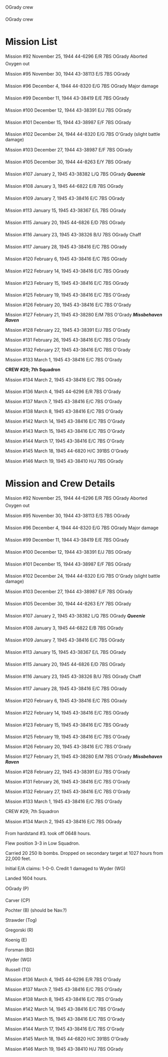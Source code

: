 





OGrady crew






 




OGrady crew

# Mission List

Mission #92 November 25, 1944 44-6296 E/R 7BS
OGrady Aborted  Oxygen
out

Mission #95 November 30, 1944 43-38113 E/S 7BS OGrady

Mission #96 December 4, 1944 44-8320 E/G 7BS
OGrady
Major damage

Mission #99 December 11, 1944 43-38419 E/E 7BS OGrady

Mission #100 December 12, 1944 43-38391 E/J 7BS
OGrady

Mission #101 December 15, 1944 43-38987 E/F 7BS OGrady

Mission #102 December 24, 1944 44-8320 E/G 7BS O'Grady
(slight battle damage)

Mission #103 December 27, 1944 43-38987 E/F 7BS OGrady

Mission #105 December 30, 1944 44-8263 E/Y 7BS OGrady

Mission #107 January 2, 1945 43-38382 L/Q 7BS OGrady ***Queenie***

Mission #108 January 3, 1945 44-6822 E/B 7BS OGrady

Mission #109 January 7, 1945 43-38416 E/C 7BS OGrady

Mission #113 January 15, 1945 43-38367 E/L 7BS OGrady

Mission #115 January 20, 1945 44-6826 E/D 7BS OGrady

Mission #116 January 23, 1945 43-38326 B/U 7BS
OGrady Chaff

Mission #117 January 28, 1945 43-38416 E/C 7BS OGrady

Mission #120 February 6, 1945 43-38416 E/C 7BS OGrady

Mission #122 February 14, 1945 43-38416 E/C 7BS OGrady

Mission #123 February 15, 1945 43-38416 E/C 7BS OGrady

Mission #125 February 19, 1945 43-38416 E/C 7BS O'Grady

Mission #126 February 20, 1945 43-38416 E/C 7BS O'Grady

Mission #127 February 21, 1945 43-38280 E/M 7BS O'Grady ***Missbehaven
Raven***

Mission #128 February 22, 1945 43-38391 E/J 7BS
O'Grady

Mission #131 February 26, 1945 43-38416 E/C 7BS O'Grady

Mission #132 February 27, 1945 43-38416 E/C 7BS O'Grady

Mission #133 March 1, 1945 43-38416 E/C 7BS O'Grady

**CREW #29; 7th Squadron**

Mission #134 March 2, 1945 43-38416 E/C 7BS OGrady

Mission #136 March 4, 1945 44-6296 E/R 7BS O'Grady

Mission #137 March 7, 1945 43-38416 E/C 7BS O'Grady

Mission #138 March 8, 1945 43-38416 E/C 7BS O'Grady

Mission #142 March 14, 1945 43-38416 E/C 7BS O'Grady

Mission #143 March 15, 1945 43-38416 E/C 7BS O'Grady

Mission #144 March 17, 1945 43-38416 E/C 7BS O'Grady

Mission #145 March 18, 1945 44-6820 H/C 391BS O'Grady

Mission #146 March 19, 1945 43-38410 H/J 7BS OGrady

# Mission and Crew Details

Mission #92 November 25, 1944 44-6296 E/R 7BS
OGrady Aborted  Oxygen
out

Mission #95 November 30, 1944 43-38113 E/S 7BS OGrady

Mission #96 December 4, 1944 44-8320 E/G 7BS
OGrady
Major damage

Mission #99 December 11, 1944 43-38419 E/E 7BS OGrady

Mission #100 December 12, 1944 43-38391 E/J 7BS
OGrady

Mission #101 December 15, 1944 43-38987 E/F 7BS OGrady

Mission #102 December 24, 1944 44-8320 E/G 7BS O'Grady
(slight battle damage)

Mission #103 December 27, 1944 43-38987 E/F 7BS OGrady

Mission #105 December 30, 1944 44-8263 E/Y 7BS OGrady

Mission #107 January 2, 1945 43-38382 L/Q 7BS OGrady ***Queenie***

Mission #108 January 3, 1945 44-6822 E/B 7BS OGrady

Mission #109 January 7, 1945 43-38416 E/C 7BS OGrady

Mission #113 January 15, 1945 43-38367 E/L 7BS OGrady

Mission #115 January 20, 1945 44-6826 E/D 7BS OGrady

Mission #116 January 23, 1945 43-38326 B/U 7BS
OGrady Chaff

Mission #117 January 28, 1945 43-38416 E/C 7BS OGrady

Mission #120 February 6, 1945 43-38416 E/C 7BS OGrady

Mission #122 February 14, 1945 43-38416 E/C 7BS OGrady

Mission #123 February 15, 1945 43-38416 E/C 7BS OGrady

Mission #125 February 19, 1945 43-38416 E/C 7BS O'Grady

Mission #126 February 20, 1945 43-38416 E/C 7BS O'Grady

Mission #127 February 21, 1945 43-38280 E/M 7BS O'Grady ***Missbehaven
Raven***

Mission #128 February 22, 1945 43-38391 E/J 7BS
O'Grady

Mission #131 February 26, 1945 43-38416 E/C 7BS O'Grady

Mission #132 February 27, 1945 43-38416 E/C 7BS O'Grady

Mission #133 March 1, 1945 43-38416 E/C 7BS O'Grady

CREW #29; 7th Squadron

Mission #134 March 2, 1945 43-38416 E/C 7BS OGrady

From hardstand #3. took off 0648 hours.

Flew position 3-3 in Low Squadron.

Carried 20 250 lb bombs. Dropped on secondary target at 1027
hours from 22,000 feet.

Initial E/A claims: 1-0-0. Credit 1 damaged to Wyder (WG)

Landed 1604 hours.

OGrady (P)

Carver (CP)

Pochter (B) (should be Nav.?)

Strawder (Tog)

Gregorski (R)

Koenig (E)

Forsman (BG)

Wyder (WG)

Russell (TG)

Mission #136 March 4, 1945 44-6296 E/R 7BS O'Grady

Mission #137 March 7, 1945 43-38416 E/C 7BS O'Grady

Mission #138 March 8, 1945 43-38416 E/C 7BS O'Grady

Mission #142 March 14, 1945 43-38416 E/C 7BS O'Grady

Mission #143 March 15, 1945 43-38416 E/C 7BS O'Grady

Mission #144 March 17, 1945 43-38416 E/C 7BS O'Grady

Mission #145 March 18, 1945 44-6820 H/C 391BS O'Grady

Mission #146 March 19, 1945 43-38410 H/J 7BS OGrady




